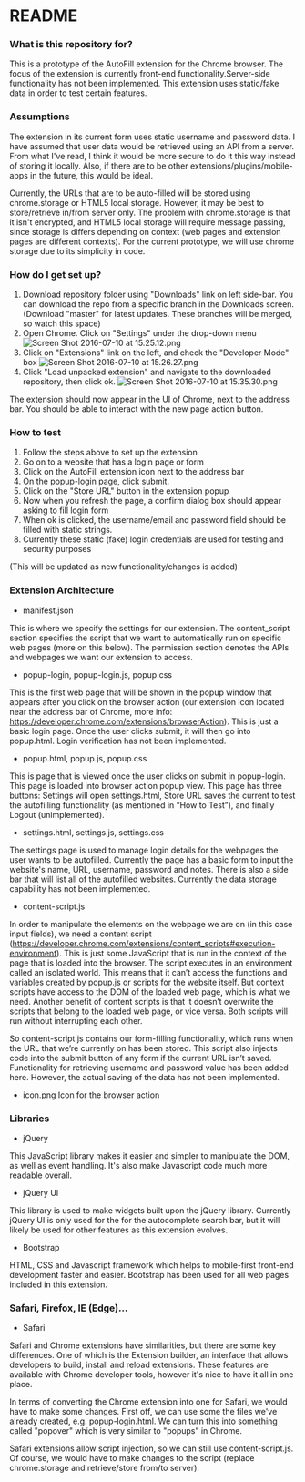 # README #

### What is this repository for? ###

This is a prototype of the AutoFill extension for the Chrome browser. The focus of the extension is currently front-end functionality.Server-side functionality has not been implemented. This extension uses static/fake data in order to test certain features. 

### Assumptions ###
The extension in its current form uses static username and password data. I have assumed that user data would be retrieved using an API from a server. From what I've read, I think it would be more secure to do it this way instead of storing it locally. Also, if there are to be other extensions/plugins/mobile-apps in the future, this would be ideal. 

Currently, the URLs that are to be auto-filled will be stored using chrome.storage or HTML5 local storage. However, it may be best to store/retrieve in/from server only. The problem with chrome.storage is that it isn't encrypted, and HTML5 local storage will require message passing, since storage is differs depending on context (web pages and extension pages are different contexts). For the current prototype, we will use chrome storage due to its simplicity in code.

### How do I get set up? ###

1. Download repository folder using "Downloads" link on left side-bar. You can download the repo from a specific branch in the Downloads screen. (Download "master" for latest updates. These branches will be merged, so watch this space)
2. Open Chrome. Click on "Settings" under the drop-down menu
![Screen Shot 2016-07-10 at 15.25.12.png](https://bitbucket.org/repo/Xa8Xjg/images/3110307171-Screen%20Shot%202016-07-10%20at%2015.25.12.png)
3. Click on "Extensions" link on the left, and check the "Developer Mode" box
![Screen Shot 2016-07-10 at 15.26.27.png](https://bitbucket.org/repo/Xa8Xjg/images/1061228553-Screen%20Shot%202016-07-10%20at%2015.26.27.png)
4. Click "Load unpacked extension" and navigate to the downloaded repository, then click ok.
![Screen Shot 2016-07-10 at 15.35.30.png](https://bitbucket.org/repo/Xa8Xjg/images/3269444388-Screen%20Shot%202016-07-10%20at%2015.35.30.png)

The extension should now appear in the UI of Chrome, next to the address bar. You should be able to interact with the new page action button.

### How to test ###
1. Follow the steps above to set up the extension
2. Go on to a website that has a login page or form
3. Click on the AutoFill extension icon next to the address bar
4. On the popup-login page, click submit.
5. Click on the "Store URL" button in the extension popup
6. Now when you refresh the page, a confirm dialog box should appear asking to fill login form
7. When ok is clicked, the username/email and password field should be filled with static strings.
8. Currently these static (fake) login credentials are used for testing and security purposes

(This will be updated as new functionality/changes is added)

### Extension Architecture ###

- manifest.json

This is where we specify the settings for our extension. The content_script section specifies the script that we want to automatically run on specific web pages (more on this below). The permission section denotes the APIs and webpages we want our extension to access.  

- popup-login, popup-login.js, popup.css

This is the first web page that will be shown in the popup window that appears after you click on the browser action (our extension icon located near the address bar of Chrome, more info: https://developer.chrome.com/extensions/browserAction). This is just a basic login page. Once the user clicks submit, it will then go into popup.html. Login verification has not been implemented. 

- popup.html, popup.js, popup.css

This is page that is viewed once the user clicks on submit in popup-login. This page is loaded into browser action popup view. This page has three buttons: Settings will open settings.html, Store URL saves the current to test the autofilling functionality (as mentioned in “How to Test”), and finally 
Logout (unimplemented). 

- settings.html, settings.js, settings.css

The settings page is used to manage login details for the webpages the user wants to be autofilled. Currently the page has a basic form to input the website's name, URL, username, password and notes. There is also a side bar that will list all of the autofilled websites. Currently the data storage capability has not been implemented.  

- content-script.js

In order to manipulate the elements on the webpage we are on (in this case input fields), we need a content script (https://developer.chrome.com/extensions/content_scripts#execution-environment). This is just some JavaScript that is run in the context of the page that is loaded into the browser. The script executes in an environment called an isolated world. This means that it can’t access the functions and variables created by popup.js or scripts for the website itself. But context scripts have access to the DOM of the loaded web page, which is what we need. Another benefit of content scripts is that it doesn’t overwrite the scripts that belong to the loaded web page, or vice versa. Both scripts will run without interrupting each other.  

So content-script.js contains our form-filling functionality, which runs when the URL that we’re currently on has been stored. This script also injects code into the submit button of any form if the current URL isn’t saved. Functionality for retrieving username and password value has been added here. However, the actual saving of the data has not been implemented. 

- icon.png
Icon for the browser action

### Libraries ###
- jQuery 

This JavaScript library makes it easier and simpler to manipulate the DOM, as well as event handling. It's also make Javascript code much more readable overall.

- jQuery UI

This library is used to make widgets built upon the jQuery library. Currently jQuery UI is only used for the for the autocomplete search bar, but it will likely be used for other features as this extension evolves.

- Bootstrap

HTML, CSS and Javascript framework which helps to mobile-first front-end development faster and easier. Bootstrap has been used for all web pages included in this extension.

### Safari, Firefox, IE (Edge)... ###

- Safari 

Safari and Chrome extensions have similarities, but there are some key differences. One of which is the Extension builder, an interface that allows developers to build, install and reload extensions. These features are available with Chrome developer tools, however it's nice to have it all in one place.

In terms of converting the Chrome extension into one for Safari, we would have to make some changes. First off, we can use some the files we've already created, e.g. popup-login.html. We can turn this into something called "popover" which is very similar to "popups" in Chrome. 

Safari extensions allow script injection, so we can still use content-script.js. Of course, we would have to make changes to the script (replace chrome.storage and retrieve/store from/to server).